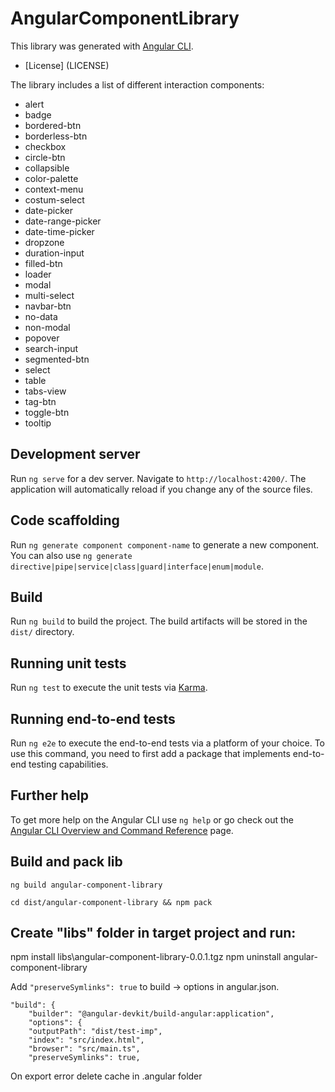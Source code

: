 # AngularComponentLibrary

This library was generated with [Angular CLI](https://github.com/angular/angular-cli).

* [License] (LICENSE)

The library includes a list of different interaction components:
* alert
* badge
* bordered-btn
* borderless-btn
* checkbox
* circle-btn
* collapsible
* color-palette
* context-menu
* costum-select
* date-picker
* date-range-picker
* date-time-picker
* dropzone
* duration-input
* filled-btn
* loader
* modal
* multi-select
* navbar-btn
* no-data
* non-modal
* popover
* search-input
* segmented-btn
* select
* table
* tabs-view
* tag-btn
* toggle-btn
* tooltip


## Development server

Run `ng serve` for a dev server. Navigate to `http://localhost:4200/`. The application will automatically reload if you change any of the source files.

## Code scaffolding

Run `ng generate component component-name` to generate a new component. You can also use `ng generate directive|pipe|service|class|guard|interface|enum|module`.

## Build

Run `ng build` to build the project. The build artifacts will be stored in the `dist/` directory.

## Running unit tests

Run `ng test` to execute the unit tests via [Karma](https://karma-runner.github.io).

## Running end-to-end tests

Run `ng e2e` to execute the end-to-end tests via a platform of your choice. To use this command, you need to first add a package that implements end-to-end testing capabilities.

## Further help

To get more help on the Angular CLI use `ng help` or go check out the [Angular CLI Overview and Command Reference](https://angular.io/cli) page.

## Build and pack lib

```
ng build angular-component-library

cd dist/angular-component-library && npm pack
```

## Create "libs" folder in target project and run:

npm install libs\angular-component-library-0.0.1.tgz 
npm uninstall angular-component-library


Add  `"preserveSymlinks": true` to build -> options in angular.json.
```
"build": {
    "builder": "@angular-devkit/build-angular:application",
    "options": {
    "outputPath": "dist/test-imp",
    "index": "src/index.html",
    "browser": "src/main.ts",
    "preserveSymlinks": true,
```

On export error delete cache in .angular folder
